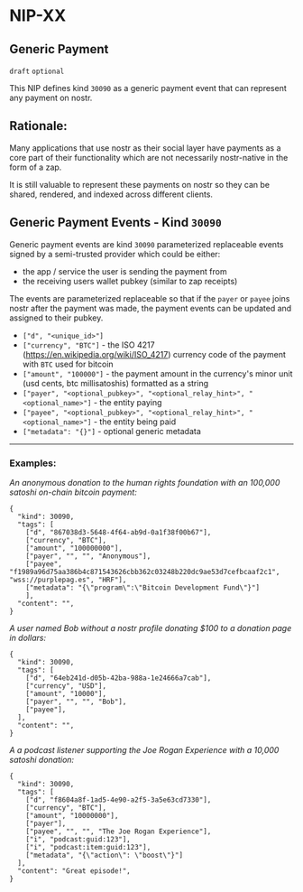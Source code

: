 NIP-XX
======

Generic Payment
-------------------------

`draft` `optional`

This NIP defines kind `30090` as a generic payment event that can represent any payment on nostr.

## Rationale:

Many applications that use nostr as their social layer have payments as a core part of their functionality which are not necessarily nostr-native in the form of a zap.

It is still valuable to represent these payments on nostr so they can be shared, rendered, and indexed across different clients.

## Generic Payment Events - Kind `30090`

Generic payment events are kind `30090` parameterized replaceable events signed by a semi-trusted provider which could be either:

- the app / service the user is sending the payment from
- the receiving users wallet pubkey (similar to zap receipts)

The events are parameterized replaceable so that if the `payer` or `payee` joins nostr after the payment was made, the payment events can be updated and assigned to their pubkey.

- `["d", "<unique_id>"]`
- `["currency", "BTC"]` - the ISO 4217 (https://en.wikipedia.org/wiki/ISO_4217) currency code of the payment with `BTC` used for bitcoin
- `["amount", "100000"]` - the payment amount in the currency's minor unit (usd cents, btc millisatoshis) formatted as a string
- `["payer", "<optional_pubkey>", "<optional_relay_hint>", "<optional_name>"]` - the entity paying
- `["payee", "<optional_pubkey>", "<optional_relay_hint>", "<optional_name>"]` - the entity being paid
- `["metadata": "{}"]` - optional generic metadata

---


### Examples:

_An anonymous donation to the human rights foundation with an 100,000 satoshi on-chain bitcoin payment:_

```jsonc
{
  "kind": 30090,
  "tags": [
    ["d", "867038d3-5648-4f64-ab9d-0a1f38f00b67"],
    ["currency", "BTC"],
    ["amount", "100000000"],
    ["payer", "", "", "Anonymous"],
    ["payee", "f1989a96d75aa386b4c871543626cbb362c03248b220dc9ae53d7cefbcaaf2c1", "wss://purplepag.es", "HRF"],
    ["metadata": "{\"program\":\"Bitcoin Development Fund\"}"]
    ],
  "content": "",
}
```


_A user named Bob without a nostr profile donating $100 to a donation page in dollars:_

```jsonc
{
  "kind": 30090,
  "tags": [
    ["d", "64eb241d-d05b-42ba-988a-1e24666a7cab"],
    ["currency", "USD"],
    ["amount", "10000"],
    ["payer", "", "", "Bob"],
    ["payee"],
  ],
  "content": "",
}
```

_A a podcast listener supporting the Joe Rogan Experience with a 10,000 satoshi donation:_

```jsonc
{
  "kind": 30090,
  "tags": [
    ["d", "f8604a8f-1ad5-4e90-a2f5-3a5e63cd7330"],
    ["currency", "BTC"],
    ["amount", "10000000"],
    ["payer"],
    ["payee", "", "", "The Joe Rogan Experience"],
    ["i", "podcast:guid:123"],
    ["i", "podcast:item:guid:123"],
    ["metadata", "{\"action\": \"boost\"}"]
  ],
  "content": "Great episode!",
}
```